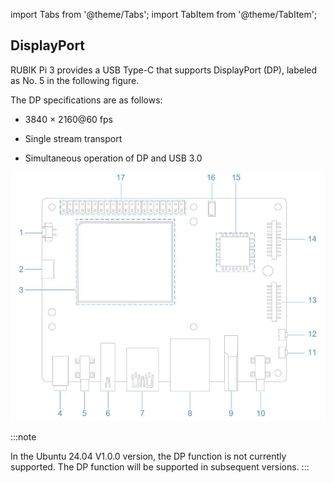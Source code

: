 
import Tabs from '@theme/Tabs';
import TabItem from '@theme/TabItem';

## DisplayPort

RUBIK Pi 3 provides a USB Type-C that supports DisplayPort (DP), labeled as No. 5 in the following figure.

The DP specifications are as follows:

* 3840 × 2160@60 fps

* Single stream transport

* Simultaneous operation of DP and USB 3.0

![](../images/image-139.jpg)

:::note

In the Ubuntu 24.04 V1.0.0 version, the DP function is not currently supported. The DP function will be supported in subsequent versions.
:::

